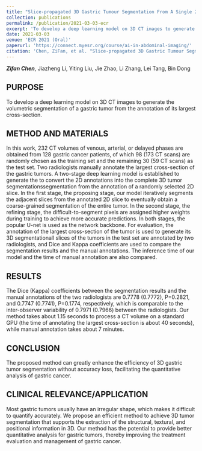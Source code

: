 ```yaml
---
title: "Slice-propagated 3D Gastric Tumour Segmentation From A Single 2D Annotation"
collection: publications
permalink: /publication/2021-03-03-ecr
excerpt: 'To develop a deep learning model on 3D CT images to generate the volumetric segmentation of a gastric tumor from the annotation of its largest cross-section.'
date: 2021-03-03
venue: 'ECR 2021 (Oral)'
paperurl: 'https://connect.myesr.org/course/ai-in-abdominal-imaging/'
citation: 'Chen, ZiFan, et al. "Slice-propagated 3D Gastric Tumour Segmentation From A Single 2D Annotation." European Congress of Radiology (ECR) 2021.'
---
```

***Zifan Chen***, Jiazheng Li, Yiting Liu, Jie Zhao, Li Zhang, Lei Tang, Bin Dong

## PURPOSE
To develop a deep learning model on 3D CT images to generate the volumetric segmentation of a gastric tumor from the annotation of its largest cross-section.

## METHOD AND MATERIALS
In this work, 232 CT volumes of venous, arterial, or delayed phases are obtained from 128 gastric cancer patients, of which 98 (173 CT scans) are randomly chosen as the training set and the remaining 30 (59 CT scans) as the test set. Two radiologists manually annotate the largest cross-section of the gastric tumors. A two-stage deep learning model is established to generate the to convert the 2D annotations into the complete 3D tumor segmentationssegmentation from the annotation of a randomly selected 2D slice. In the first stage, the proposing stage, our model iteratively segments the adjacent slices from the annotated 2D slice to eventually obtain a coarse-grained segmentation of the entire tumor. In the second stage, the refining stage, the difficult-to-segment pixels are assigned higher weights during training to achieve more accurate predictions. In both stages, the popular U-net is used as the network backbone. For evaluation, the annotation of the largest cross-section of the tumor is used to generate its 3D segmentationall slices of the tumors in the test set are annotated by two radiologists, and Dice and Kappa coefficients are used to compare the segmentation results and the manual annotations. The inference time of our model and the time of manual annotation are also compared.

## RESULTS 
The Dice (Kappa) coefficients between the segmentation results and the manual annotations of the two radiologists are 0.7778 (0.7772), P=0.2821, and 0.7747 (0.7741), P=0.1774, respectively, which is comparable   to the inter-observer variability of 0.7971 (0.7966) between the radiologists. Our method takes about 1.15 seconds  to process a CT volume on a standard GPU (the time of annotating the largest cross-section is about 40 seconds), while manual annotation takes about 7 minutes.

## CONCLUSION
The proposed method can greatly enhance the efficiency of 3D gastric tumor segmentation without accuracy loss, facilitating the quantitative analysis of gastric cancer.

## CLINICAL RELEVANCE/APPLICATION
Most gastric tumors usually have an irregular shape, which makes it difficult to quantify accurately. We propose an efficient method to achieve 3D tumor segmentation that supports the extraction of the structural, textural, and positional information in 3D. Our method has the potential to provide better quantitative analysis for gastric tumors, thereby improving the treatment evaluation and management of gastric cancer.
